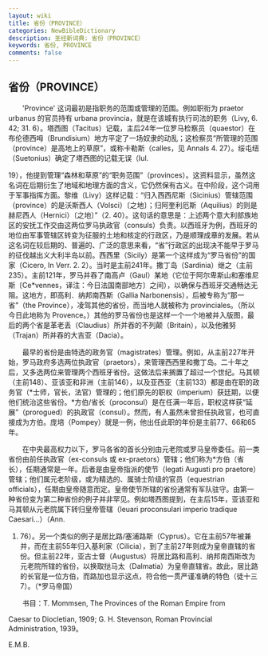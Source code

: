 ```yaml
---
layout: wiki
title: 省份（PROVINCE）
categories: NewBibleDictionary
description: 圣经新词典: 省份（PROVINCE）
keywords: 省份, PROVINCE
comments: false
---
```


## 省份（PROVINCE）

　　'Province' 这词最初是指职务的范围或管理的范围。例如职衔为 praetor urbanus 的官员持有 urbana provincia，就是在该城有执行司法的职务（Livy, 6. 42; 31. 6）。塔西图（Tacitus）记载，主后24年一位罗马检察员（quaestor）在布伦德西呣（Brundisium）地方平定了一场奴隶的动乱；这检察员“所管理的范围（province）是高地上的草原”，或称卡勒斯（calles，见 Annals 4. 27）。绥屯纽（Suetonius）确定了塔西图的记载无误（Iul.

19），他提到管理“森林和草原”的“职务范围”（provinces）。这资料显示，虽然这名词在后期衍生了地域和地理方面的含义，它仍然保有古义。在中阶段，这个词用于军事指挥方面。黎维（Livy）这样记载：“归入西西尼斯（Sicinius）管辖范围（province）的是沃斯西人（Volsci）〔之地〕；归阿奎利厄斯（Aquilius）的则是赫尼西人（Hernici）〔之地〕”（2. 40）。这句话的意思是：上述两个意大利部族地区的安抚工作交由这两位罗马执政官（consuls）负责。以西班牙为例，西班牙的地位由军事管辖区转变为征服的土地和核定的行政区，乃是顺理成章的发展。若从这名词在较后期的、普遍的、广泛的意思来看，“省”行政区的出现决不能早于罗马的征伐越出义大利半岛以前。西西里（Sicily）是第一个这样成为“罗马省份”的国家（Cicero, In Verr. 2. 2）。当时是主前241年。撒丁岛（Sardinia）继之（主前235）。主前121年，罗马并吞了南高卢（Gaul）某地（它位于阿尔卑斯山和塞维尼斯〔Ce*vennes，译注：今日法国南部地方〕之间），以确保与西班牙交通畅达无阻。这地方，即高利．纳邦南西斯（Gallia Narbonensis），后被专称为“那一省”（the Province），凌驾其他的省份，而当地人就被称为 provinciales。（所以今日此地称为 Provence。）其他的罗马省份也是这样一个一个地被并入版图，最后的两个省是革老丢（Claudius）所并吞的不列颠（Britain），以及他雅努（Trajan）所并吞的大吉亚（Dacia）。

　　最早的省份是由特选的政务官（magistrates）管理。例如，从主前227年开始，罗马政府多选两位执政官（praetors），来管理西西里和撒丁岛。二十年之后，又多选两位来管理两个西班牙省份。这做法后来搁置了超过一个世纪。马其顿（主前148）、亚该亚和非洲（主前146），以及亚西亚（主前133）都是由在职的政务官（*士师，官长，法官）管理的；他们原先的职权（imperium）获廷期，以便他们统治这些省份。*方伯/省长（proconsul）是在任满一年后，职权这样获“延展”（prorogued）的执政官（consul）。然而，有人虽然未曾担任执政官，也可直接成为方伯。庞培（Pompey）就是一例，他出任此职的年份是主前77、66和65年。

　　在中央最高权力以下，罗马各省的首长分别由元老院或罗马皇帝委任。前一类省份由前任执政官（ex-consuls 或 ex-praetors）管辖；他们称为*方伯（省长），任期通常是一年。后者是由皇帝指派的使节（legati Augusti pro praetore）管辖；他们属元老阶级，或为精选的、属骑士阶级的官员（equestrian officials），任期由皇帝随意而定。皇帝使节所辖的省份通常有军队驻守。由第一种省份变为第二种省份的例子并非罕见。例如塔西图提到，在主后15年，亚该亚和马其顿从元老院属下转归皇帝管辖（leuari proconsulari imperio tradique Caesari…）（Ann.

1. 76）。另一个类似的例子是居比路/塞浦路斯（Cyprus）。它在主前57年被兼并，而在主前55年归入基利家（Cilicia），到了主前27年则成为皇帝直辖的省份。但主前22年，亚古士督（Augustus）将居比路和高利．纳邦南西斯改为元老院所辖的省份，以换取挞马太（Dalmatia）为皇帝直辖省。故此，居比路的长官是一位方伯，而路加也显示这点，符合他一贯严谨准确的特色（徒十三7）。（*罗马帝国）

　　书目：T. Mommsen, The Provinces of the Roman Empire from

Caesar to Diocletian, 1909; G. H. Stevenson, Roman Provincial Administration, 1939。

E.M.B.








